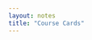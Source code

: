 ```yaml
---
layout: notes
title: "Course Cards"
---
```


<div class="container" id="card-container"></div>

<script>
  // JSON 配置数据
  const coursesDone = [
    {
      "title": "HDLbits Verilog",
      "link": "https://lzzs.fun/HDLbits-Verilog-Notebook/",
      "date": "2024-10",
      "status": "Paused",
      "description": "HDLBits 是使用 Verilog 硬件描述语言进行数字硬件设计的小型电路设计练习集。本笔记是练习后的记录，用于回顾和复习。"
    },
    {
      "title": "DDCA",
      "link": "https://lzzs.fun/DDCA/",
      "date": "2024-10",
      "status": "Paused",
      "description": "Digital Design and Computer Architecture: RISC-V Edition chapter 1-5 数字设计和计算机体系结构：RISC-V版"
    },
    {
      "title": "CS 61A",
      "link": "https://lzzs.fun/CS61A-notebook/",
      "date": "2024-09",
      "status": "Paused",
      "description": "UC Berkeley CS 61A: Structure and Interpretation of Computer Programs Fall 2020 计算机程序的构造和解释"
    },
    {
      "title": "CS 61C",
      "link": "https://lzzs.fun/CS61C-notebook/",
      "date": "2024-08",
      "status": "Drafted",
      "description": "UC Berkeley CS 61C: Great Ideas in Computer Architecture (Machine Structures) Fall 2022 计算机体系结构中的伟大思想"
    },
    {
      "title": "MIT 6.S081",
      "link": "https://lzzs.fun/6.S081-notebook/",
      "date": "2024-08",
      "status": "Paused",
      "description": "MIT 6.S081: Introduction to Operating Systems Fall 2020 操作系统"
    },
    {
      "title": "MIT 6.004",
      "link": "https://lzzs.fun/MIT-digital-systems/",
      "date": "2024-05",
      "status": "Paused",
      "description": "MIT 6.004: Computation Structures Spring 2019 计算结构"
    }
  ];

  const coursesDoing = [
    {
      "title": "CSE 228A",
      "link": "https://lzzs.fun/CSE228A-notebook/",
      "date": "2024-12",
      "status": "Ongoing",
      "description": "UC Santa Cruz CSE 228A: Agile Hardware Design Winter 2023 敏捷硬件设计"
    },
    {
      "title": "Digital Design with Chisel",
      "link": "https://lzzs.fun/chisel-book-note/",
      "date": "2024-12",
      "status": "Ongoing",
      "description": "Digital Design with Chisel Fifth Edition (2023) by Martin Schoeberl 使用Chisel进行数字设计"
    },
  ];

  const coursesStarted = [
    {
      "title": "EECS 151/251A",
      "link": "https://lzzs.fun/EECS151-notebook/",
      "date": "2024-09",
      "status": "Started",
      "description": "UC Berkeley EECS 151/251A: Introduction to Digital Deisgn and Integrated Circuits Spring 2022 数字设计和集成电路导论"
    },
    {
      "title": "CS 152/252A",
      "link": "https://lzzs.fun/CS152-notebook/",
      "date": "2024-09",
      "status": "Started",
      "description": "UC Berkeley CS 152/252A: Computer Architecture and Engineering Spring 2023 计算机体系结构与工程"
    },
  ];

  // 获取容器元素
  const container = document.getElementById('card-container');

  // 动态生成 HTML 内容
  coursesDone.forEach(course => {
    const card = document.createElement('div');
    card.classList.add('card');

    card.innerHTML = `
      <h3><a href="${course.link}" target="_blank">🔗 ${course.title}</a></h3>
      <p>${course.date}</p>
      <p>
        <span class="statusDone">${course.status}</span>
        ${course.description}
      </p>
    `;
    container.appendChild(card);
  });

  coursesDoing.forEach(course => {
    const card = document.createElement('div');
    card.classList.add('card');

    card.innerHTML = `
      <h3><a href="${course.link}" target="_blank">🔗 ${course.title}</a></h3>
      <p>${course.date}</p>
      <p>
        <span class="statusDoing">${course.status}</span>
        ${course.description}
      </p>
    `;
    container.appendChild(card);
  });

  coursesStarted.forEach(course => {
    const card = document.createElement('div');
    card.classList.add('card');

    card.innerHTML = `
      <h3><a href="${course.link}" target="_blank">🔗 ${course.title}</a></h3>
      <p>${course.date}</p>
      <p>
        <span class="statusStarted">${course.status}</span>
        ${course.description}
      </p>
    `;
    container.appendChild(card);
  });
</script>
